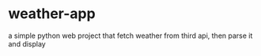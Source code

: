 # weather-app
a simple python web project that fetch weather from third api, then parse it and display 

